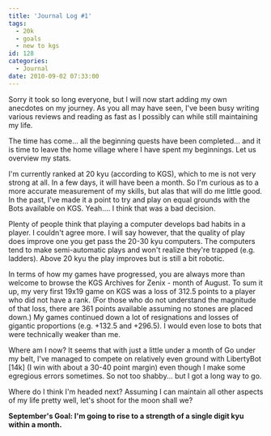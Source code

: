 ```yaml
---
title: 'Journal Log #1'
tags:
  - 20k
  - goals
  - new to kgs
id: 128
categories:
  - Journal
date: 2010-09-02 07:33:00
---
```


Sorry it took so long everyone, but I will now start adding my own anecdotes on my journey. As you all may have seen, I've been busy writing various reviews and reading as fast as I possibly can while still maintaining my life.

The time has come... all the beginning quests have been completed... and it is time to leave the home village where I have spent my beginnings. Let us overview my stats.

<!--more-->

I'm currently ranked at 20 kyu (according to KGS), which to me is not very strong at all. In a few days, it will have been a month. So I'm curious as to a more accurate measurement of my skills, but alas that will do me little good. In the past, I've made it a point to try and play on equal grounds with the Bots available on KGS. Yeah.... I think that was a bad decision.

Plenty of people think that playing a computer develops bad habits in a player. I couldn't agree more. I will say however, that the quality of play does improve one you get pass the 20-30 kyu computers. The computers tend to make semi-automatic plays and won't realize they're trapped (e.g. ladders). Above 20 kyu the play improves but is still a bit robotic.

In terms of how my games have progressed, you are always more than welcome to browse the KGS Archives for Zenix - month of August. To sum it up, my very first 19x19 game on KGS was a loss of 312.5 points to a player who did not have a rank. (For those who do not understand the magnitude of that loss, there are 361 points available assuming no stones are placed down.) My games continued down a lot of resignations and losses of gigantic proportions (e.g. +132.5 and +296.5). I would even lose to bots that were technically weaker than me.

Where am I now? It seems that with just a little under a month of Go under my belt, I've managed to compete on relatively even ground with LibertyBot [14k] (I win with about a 30-40 point margin) even though I make some egregious errors sometimes. So not too shabby... but I got a long way to go.

Where do I think I'm headed next? Assuming I can maintain all other aspects of my life pretty well, let's shoot for the moon shall we?

**September's Goal: I'm going to rise to a strength of a single digit kyu within a month.**